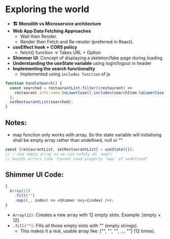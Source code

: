 # Exploring the world

- **🏗 Monolith vs Microservice architecture**
- **Web App Data Fetching Approaches**
  - Wait then Render.
  - Render then Fetch and Re-render (preferred in React).
- **useEffect hook + CORS policy**
  - fetch() function -> Takes URL + Option
- **Shimmer UI**: Concept of displaying a skeleton/fake page during loading.
- **Understanding the useState variable** using login/logout in header
- **Implementing the search functionality**
  - Implemented using `includes function` of js

```jsx
function handleSearch() {
  const searched = restaurantList.filter((restaurant) =>
    restaurant.info.name.toLowerCase().includes(searchItem.toLowerCase())
  );
  setRestaurantList(searched);
}
```

## Notes:

- map function only works with array. So the state variable will initialising shall be empty array rather than undefined, null or ""

```jsx
const [restaurantList, setRestaurantList] = useState([]);
// ✅ Use empty array so we can safely do .map()
// Avoids errors like "Cannot read property 'map' of undefined"
```

## Shimmer UI Code:

```jsx
{
  Array(12)
    .fill("")
    .map((_, index) => <Shimmer key={index} />);
}
```

- `Array(12)`: Creates a new array with 12 empty slots. Example: [empty × 12].
- `.fill("")`: Fills all those empty slots with "" (empty strings).
  - This makes it a real, usable array like: ["", "", "", ..., ""] (12 times).
